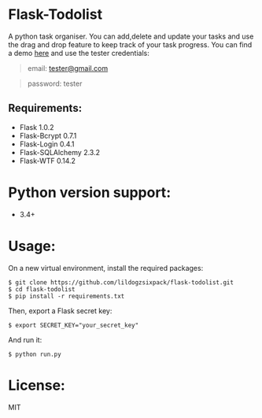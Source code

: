 # Flask-Todolist
A python task organiser. You can add,delete and update your tasks and use the drag and drop feature to keep track of your task progress.
You can find a demo [here](http://35.189.73.150/home) and use the tester credentials:

>email: tester@gmail.com

>password: tester

## Requirements:
- Flask 1.0.2
- Flask-Bcrypt 0.7.1
- Flask-Login 0.4.1
- Flask-SQLAlchemy 2.3.2
- Flask-WTF 0.14.2
# Python version support:
- 3.4+
# Usage:
On a new virtual environment, install the required packages:
```shell
$ git clone https://github.com/lildogzsixpack/flask-todolist.git
$ cd flask-todolist
$ pip install -r requirements.txt
```

Then, export a Flask secret key:
```shell
$ export SECRET_KEY="your_secret_key"
```
And run it:
```shell
$ python run.py
```
# License:
MIT
